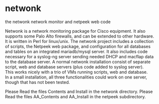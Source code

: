 # netwonk
 the netwonk network monitor and netpeek web code

Netwonk is a network monitoring package for Cisco equipment. 
It also supports some Palo Alto firewalls, and can be extended to other hardware.  
It is written in Perl for linux/unix.
The netwonk project includes a collection of scripts, the Netpeek web package, 
and configuration for all databases and tables on an integrated mariadb/mysql server.
It also includes code necessary for a syslog-ng server sending needed DHCP and macflap data to the database server.
A normal netwonk installation consist of separate script, web and database servers (plus code added to syslog server).  
This works nicely with a trio of VMs running scripts, web and database.  
In a small installation, all three functionalities could work on one server, though that has not been tested.

Please Read the files Contents and Install in the netwonk directory.
Please Read the files AA_Contents and AA_Install in the netpeek subdirectory.
